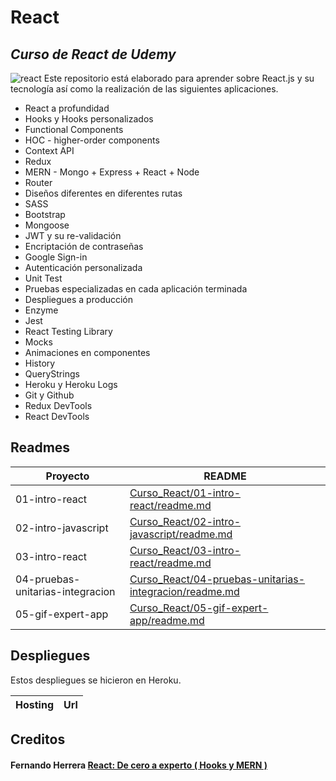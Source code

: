 # React
## _Curso de React de Udemy_

![react](https://blog.wildix.com/wp-content/uploads/2020/06/react-logo.jpg)
Este repositorio está elaborado para aprender sobre React.js y su tecnología así como la realización de las siguientes aplicaciones.

- React a profundidad
- Hooks y Hooks personalizados
- Functional Components
- HOC - higher-order components
- Context API
- Redux
- MERN - Mongo + Express + React + Node
- Router
- Diseños diferentes en diferentes rutas
- SASS
- Bootstrap
- Mongoose
- JWT y su re-validación
- Encriptación de contraseñas
- Google Sign-in
- Autenticación personalizada
- Unit Test
- Pruebas especializadas en cada aplicación terminada
- Despliegues a producción
- Enzyme
- Jest
- React Testing Library
- Mocks
- Animaciones en componentes
- History
- QueryStrings
- Heroku y Heroku Logs
- Git y Github
- Redux DevTools
- React DevTools

## Readmes

| Proyecto | README |
| ------ | ------ |
| 01-intro-react | [Curso_React/01-intro-react/readme.md][01] |
| 02-intro-javascript | [Curso_React/02-intro-javascript/readme.md][02] |
| 03-intro-react | [Curso_React/03-intro-react/readme.md][03] |
| 04-pruebas-unitarias-integracion | [Curso_React/04-pruebas-unitarias-integracion/readme.md][04] |
| 05-gif-expert-app | [Curso_React/05-gif-expert-app/readme.md][05] |

## Despliegues

Estos despliegues se hicieron en Heroku.

| Hosting | Url |
| ------ | ------ |


## Creditos
#### Fernando Herrera [React: De cero a experto ( Hooks y MERN )][credito]


   [01]: <https://github.com/mariogonzcardona/Curso_React/blob/main/01-intro-react/readme.md>
   [02]: <https://github.com/mariogonzcardona/Curso_React/blob/main/02-intro-javascript/readme.md>
   [03]: <https://github.com/mariogonzcardona/Curso_React/blob/main/03-intro-react/readme.md>
   [04]: <https://github.com/mariogonzcardona/Curso_React/blob/main/04-pruebas-unitarias-integracion/readme.md>
   [05]: <https://github.com/mariogonzcardona/Curso_React/blob/main/05-gif-expert-app/readme.md>

   
   [credito]: <https://www.udemy.com/course/react-cero-experto/>
